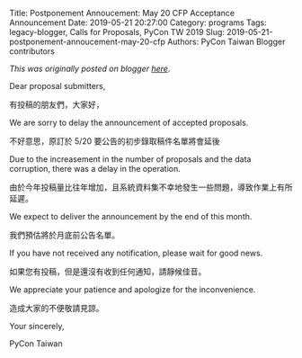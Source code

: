 Title: Postponement Annoucement: May 20 CFP Acceptance Announcement
Date: 2019-05-21 20:27:00
Category: programs
Tags: legacy-blogger, Calls for Proposals, PyCon TW 2019
Slug: 2019-05-21-postponement-annoucement-may-20-cfp
Authors: PyCon Taiwan Blogger contributors

*This was originally posted on blogger [here](https://pycontw.blogspot.com/2019/05/postponement-annoucement-may-20-cfp.html)*.

<!--more-->

Dear proposal submitters,  

有投稿的朋友們，大家好，  

We are sorry to delay the announcement of accepted proposals.  

不好意思，原訂於 5/20 要公告的初步錄取稿件名單將會延後  

Due to the increasement in the number of proposals and the data corruption, there was a delay in the operation.  

由於今年投稿量比往年增加，且系統資料集不幸地發生一些問題，導致作業上有所延遲。  

We expect to deliver the announcement by the end of this month.  

我們預估將於月底前公告名單。  

If you have not received any notification, please wait for good news.  

如果您有投稿，但是還沒有收到任何通知，請靜候佳音。  

We appreciate your patience and apologize for the inconvenience.  

造成大家的不便敬請見諒。  

Your sincerely,  

PyCon Taiwan
